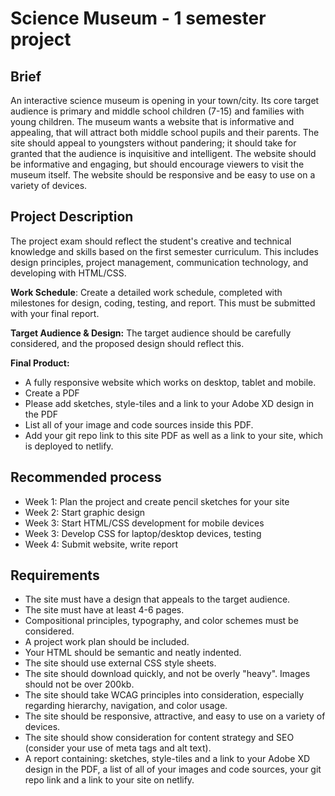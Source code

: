 # Science Museum - 1 semester project



## Brief
An interactive science museum is opening in your town/city. Its core target audience is primary and middle school children (7-15) and families with young children. The museum wants a website that is informative and appealing, that will attract both middle school pupils and their parents. The site should appeal to youngsters without pandering; it should take for granted that the audience is inquisitive and intelligent. The website should be informative and engaging, but should encourage viewers to visit the museum itself. The website should be responsive and be easy to use on a variety of devices.

## Project Description
The project exam should reflect the student's creative and technical knowledge and skills based on the first semester curriculum. This includes design principles, project management, communication technology, and developing with HTML/CSS.

**Work Schedule**: Create a detailed work schedule, completed with milestones for design, coding, testing, and report. This must be submitted with your final report.

**Target Audience & Design:** The target audience should be carefully considered, and the proposed design should reflect this.

**Final Product:** 
- A fully responsive website which works on desktop, tablet and mobile.
- Create a PDF
- Please add sketches, style-tiles and a link to your Adobe XD design in the PDF
- List all of your image and code sources inside this PDF.
- Add your git repo link to this site PDF as well as a link to your site, which is deployed to netlify. 

## Recommended process
- Week 1: Plan the project and create pencil sketches for your site
- Week 2: Start graphic design
- Week 3: Start HTML/CSS development for mobile devices
- Week 3: Develop CSS for laptop/desktop devices, testing
- Week 4: Submit website, write report


## Requirements
- The site must have a design that appeals to the target audience.
- The site must have at least 4-6 pages.
- Compositional principles, typography, and color schemes must be considered.
- A project work plan should be included.
- Your HTML should be semantic and neatly indented.
- The site should use external CSS style sheets.
- The site should download quickly, and not be overly "heavy". Images should not be over 200kb.
- The site should take WCAG principles into consideration, especially regarding hierarchy, navigation, and color usage.
- The site should be responsive, attractive, and easy to use on a variety of devices.
- The site should show consideration for content strategy and SEO (consider your use of meta tags and alt text).
- A report containing: sketches, style-tiles and a link to your Adobe XD design in the PDF, a list of all of your images and code sources, your git repo link and a link to your site on netlify.




